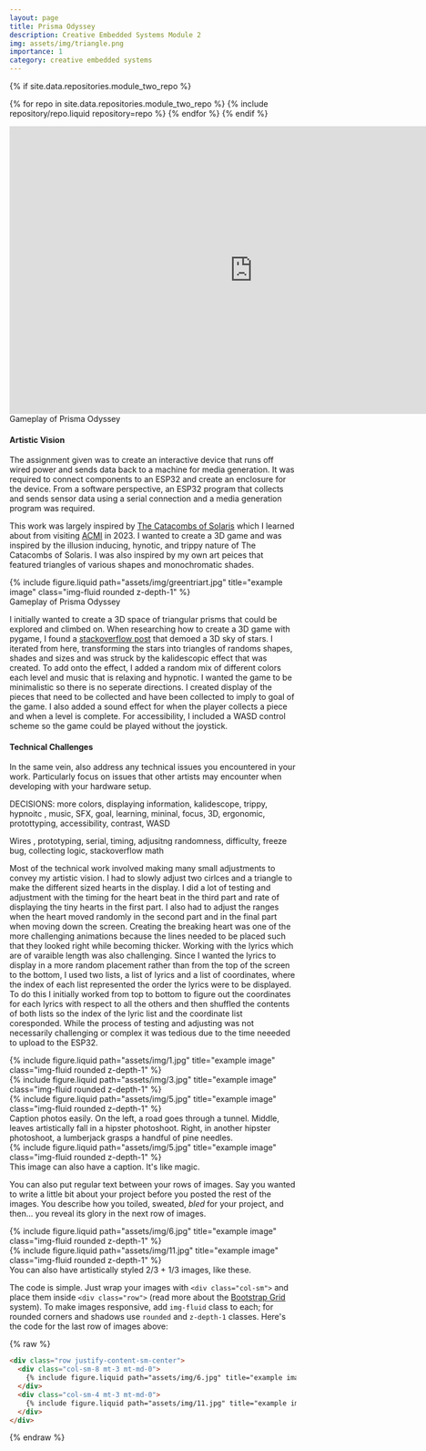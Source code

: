 ```yaml
---
layout: page
title: Prisma Odyssey
description: Creative Embedded Systems Module 2
img: assets/img/triangle.png
importance: 1
category: creative embedded systems
---
```


<div class="row justify-content-sm-start">

{% if site.data.repositories.module_two_repo %}

{% for repo in site.data.repositories.module_two_repo %} {% include repository/repo.liquid repository=repo %} {% endfor %}
{% endif %}

</div>

<div class="row justify-content-sm-center">
<iframe width="853" height="505" src="https://www.youtube.com/embed/c69II9nHpro?si=iewPPxSCMrowyJwS" title="YouTube video player" frameborder="0" allow="accelerometer; autoplay; clipboard-write; encrypted-media; gyroscope; picture-in-picture; web-share" allowfullscreen></iframe>
</div>
<div class="caption">
    Gameplay of Prisma Odyssey
</div>

#### Artistic Vision

The assignment given was to create an interactive device that runs off wired power and sends data back to a machine for media generation. It was required to connect components to an ESP32 and create an enclosure for the device. From a software perspective, an ESP32 program that collects and sends sensor data using a serial connection and a media generation program was required.

This work was largely inspired by [The Catacombs of Solaris](https://ianmaclarty.itch.io/catacombs-of-solaris-original) which I learned about from visiting [ACMI](https://www.acmi.net.au/works/61402--the-catacombs-of-solaris/) in 2023. I wanted to create a 3D game and was inspired by the illusion inducing, hynotic, and trippy nature of The Catacombs of Solaris. I was also inspired by my own art peices that featured triangles of various shapes and monochromatic shades.

<div class="row justify-content-sm-center">
    <div class="col-sm mt-3 mt-md-0">
    {% include figure.liquid path="assets/img/greentriart.jpg" title="example image" class="img-fluid rounded z-depth-1" %}
    </div>
<div class="caption">
    Gameplay of Prisma Odyssey
</div>

I initially wanted to create a 3D space of triangular prisms that could be explored and climbed on. When researching how to create a 3D game
with pygame, I found a [stackoverflow post](https://stackoverflow.com/a/58675007) that demoed a 3D sky of stars. I iterated from here, transforming the stars into triangles of randoms shapes, shades and sizes and was struck by the kalidescopic effect that was created. To add onto the effect, I added a random mix of different colors each level and music that is relaxing and hypnotic. I wanted the game to be minimalistic so there is no seperate directions. I created display of the pieces that need to be collected and have been collected to imply to goal of the game. I also added a sound effect for when the player collects a piece and when a level is complete. For accessibility, I included a WASD control scheme so the game could be played without the joystick.

#### Technical Challenges

In the same vein, also address any technical issues you encountered in your work. Particularly focus on issues that other artists may encounter when developing with your hardware setup.

DECISIONS: more colors, displaying information, kalidescope, trippy, hypnoitc , music, SFX, goal, learning, mininal, focus, 3D, ergonomic, protottyping, accessibility, contrast, WASD

Wires , prototyping, serial, timing, adjusitng randomness, difficulty, freeze bug, collecting logic, stackoverflow math

Most of the technical work involved making many small adjustments to convey my artistic vision.
I had to slowly adjust two cirlces and a triangle to make the different sized hearts in the display.
I did a lot of testing and adjustment with the timing for the heart beat in the third part and rate of displaying the tiny hearts in the first part.
I also had to adjust the ranges when the heart moved randomly in the second part and in the final part when moving down the screen.
Creating the breaking heart was one of the more challenging animations because the lines needed to be placed such that they looked right while becoming thicker.
Working with the lyrics which are of varaible length was also challenging. Since I wanted the lyrics to display in a more random placement rather than from the top of the screen to the bottom, I used two lists, a list of lyrics and a list of coordinates, where the index of each list represented the order the lyrics were to be displayed. To do this I initially worked from top to bottom to figure out the coordinates for each lyrics with respect to all the others and then shuffled the contents of both lists so the index of the lyric list and the coordinate list coresponded.
While the process of testing and adjusting was not necessarily challenging or complex it was tedious due to the time neeeded to upload to the ESP32.

<div class="row">
    <div class="col-sm mt-3 mt-md-0">
        {% include figure.liquid path="assets/img/1.jpg" title="example image" class="img-fluid rounded z-depth-1" %}
    </div>
    <div class="col-sm mt-3 mt-md-0">
        {% include figure.liquid path="assets/img/3.jpg" title="example image" class="img-fluid rounded z-depth-1" %}
    </div>
    <div class="col-sm mt-3 mt-md-0">
        {% include figure.liquid path="assets/img/5.jpg" title="example image" class="img-fluid rounded z-depth-1" %}
    </div>
</div>
<div class="caption">
    Caption photos easily. On the left, a road goes through a tunnel. Middle, leaves artistically fall in a hipster photoshoot. Right, in another hipster photoshoot, a lumberjack grasps a handful of pine needles.
</div>
<div class="row">
    <div class="col-sm mt-3 mt-md-0">
        {% include figure.liquid path="assets/img/5.jpg" title="example image" class="img-fluid rounded z-depth-1" %}
    </div>
</div>
<div class="caption">
    This image can also have a caption. It's like magic.
</div>

You can also put regular text between your rows of images.
Say you wanted to write a little bit about your project before you posted the rest of the images.
You describe how you toiled, sweated, _bled_ for your project, and then... you reveal its glory in the next row of images.

<div class="row justify-content-sm-center">
    <div class="col-sm-8 mt-3 mt-md-0">
        {% include figure.liquid path="assets/img/6.jpg" title="example image" class="img-fluid rounded z-depth-1" %}
    </div>
    <div class="col-sm-4 mt-3 mt-md-0">
        {% include figure.liquid path="assets/img/11.jpg" title="example image" class="img-fluid rounded z-depth-1" %}
    </div>
</div>
<div class="caption">
    You can also have artistically styled 2/3 + 1/3 images, like these.
</div>

The code is simple.
Just wrap your images with `<div class="col-sm">` and place them inside `<div class="row">` (read more about the <a href="https://getbootstrap.com/docs/4.4/layout/grid/">Bootstrap Grid</a> system).
To make images responsive, add `img-fluid` class to each; for rounded corners and shadows use `rounded` and `z-depth-1` classes.
Here's the code for the last row of images above:

{% raw %}

```html
<div class="row justify-content-sm-center">
  <div class="col-sm-8 mt-3 mt-md-0">
    {% include figure.liquid path="assets/img/6.jpg" title="example image" class="img-fluid rounded z-depth-1" %}
  </div>
  <div class="col-sm-4 mt-3 mt-md-0">
    {% include figure.liquid path="assets/img/11.jpg" title="example image" class="img-fluid rounded z-depth-1" %}
  </div>
</div>
```

{% endraw %}

